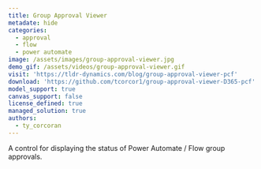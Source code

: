 ```yaml
---
title: Group Approval Viewer
metadate: hide
categories:
  - approval
  - flow
  - power automate
image: /assets/images/group-approval-viewer.jpg
demo_gif: /assets/videos/group-approval-viewer.gif
visit: 'https://tldr-dynamics.com/blog/group-approval-viewer-pcf'
download: 'https://github.com/tcorcor1/group-approval-viewer-D365-pcf'
model_support: true
canvas_support: false
license_defined: true
managed_solution: true
authors:
  - ty_corcoran
---
```

A control for displaying the status of Power Automate / Flow group approvals.
